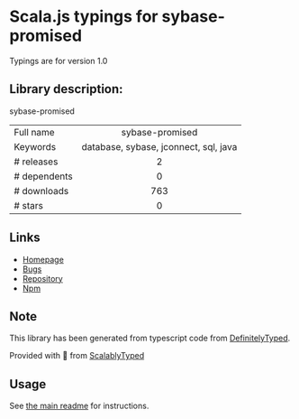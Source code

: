 
# Scala.js typings for sybase-promised

Typings are for version 1.0

## Library description:
sybase-promised

|                    |                 |
| ------------------ | :-------------: |
| Full name          | sybase-promised |
| Keywords           | database, sybase, jconnect, sql, java |
| # releases         | 2 |
| # dependents       | 0 |
| # downloads        | 763 |
| # stars            | 0 |

## Links
- [Homepage](https://github.com/mscamargo/sybase-promised#readme)
- [Bugs](https://github.com/mscamargo/sybase-promised/issues)
- [Repository](https://github.com/mscamargo/sybase-promised)
- [Npm](https://www.npmjs.com/package/sybase-promised)
    


## Note
This library has been generated from typescript code from [DefinitelyTyped](https://definitelytyped.org).

Provided with :purple_heart: from [ScalablyTyped](https://github.com/oyvindberg/ScalablyTyped)

## Usage
See [the main readme](../../readme.md) for instructions.


